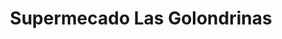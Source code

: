 ---
title: "Supermecado Las Golondrinas"
url: /las-golondrinas/supermecado-las-golondrinas/
shop: supermercado
---